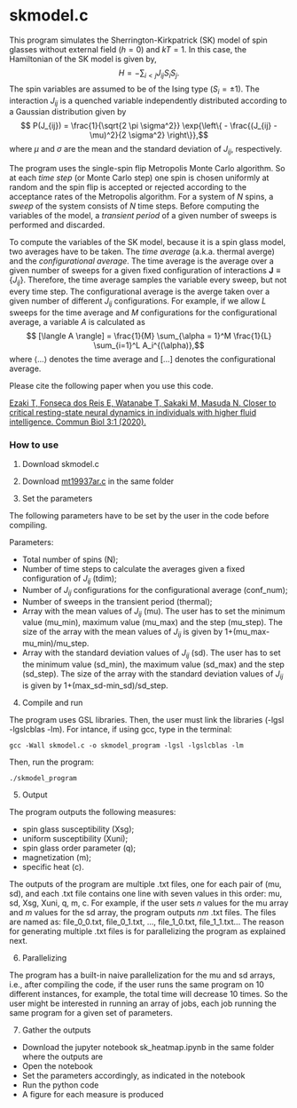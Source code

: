 # skmodel.c

This program simulates the Sherrington-Kirkpatrick (SK) model of spin glasses without external field ($`h=0`$) and $kT=1$. In this case, the Hamiltonian of the SK model is given by,
$$ H = -\sum_{i<j} J_{ij} S_i S_j. $$
The spin variables are assumed to be of the Ising type ($S_i = \pm 1$). The interaction $J_{ij}$ is a quenched variable independently distributed according to a Gaussian distribution given by
$$ P(J_{ij}) = \frac{1}{\sqrt{2 \pi \sigma^2}} \exp{\left\{ - \frac{(J_{ij} - \mu)^2}{2 \sigma^2} \right\}},$$
where $\mu$ and $\sigma$ are the mean and the standard deviation of $J_{ij}$, respectively.

The program uses the single-spin flip Metropolis Monte Carlo algorithm. So at each *time step* (or Monte Carlo step) one spin is chosen uniformly at random and the spin flip is accepted or rejected according to the acceptance rates of the Metropolis algorithm. For a system of $N$ spins, a *sweep* of the system consists of $N$ time steps. Before computing the variables of the model, a *transient period* of a given number of sweeps is performed and discarded.

To compute the variables of the SK model, because it is a spin glass model, two averages have to be taken. The *time average* (a.k.a. thermal averge) and the *configurational average*. The time average is the average over a given number of sweeps for a given fixed configuration of interactions $\mathbf{J} \equiv \{J_{ij}\}$. Therefore, the time average samples the variable every sweep, but not every time step. The configurational average is the averge taken over a given number of different $J_{ij}$ configurations. For example, if we allow $L$ sweeps for the time average and $M$ configurations for the configurational average, a variable $A$ is calculated as
$$ [\langle A \rangle] = \frac{1}{M} \sum_{\alpha = 1}^M \frac{1}{L} \sum_{i=1}^L A_i^{(\alpha)},$$
where $\langle \ldots \rangle$ denotes the time average and $[\ldots]$ denotes the configurational average.

Please cite the following paper when you use this code.

[Ezaki T, Fonseca dos Reis E, Watanabe T, Sakaki M, Masuda N. Closer to critical resting-state neural dynamics in individuals with higher fluid intelligence. Commun Biol 3:1 (2020).](https://www.nature.com/articles/s42003-020-0774-y)

### How to use

1) Download skmodel.c

2) Download [mt19937ar.c](http://www.math.sci.hiroshima-u.ac.jp/~m-mat/MT/emt.html) in the same folder

3) Set the parameters

The following parameters have to be set by the user in the code before compiling.

Parameters:
 * Total number of spins (N);
 * Number of time steps to calculate the averages given a fixed configuration of $J_{ij}$ (tdim);
 * Number of $J_{ij}$ configurations for the configurational average (conf_num);
 * Number of sweeps in the transient period (thermal);
 * Array with the mean values of $J_{ij}$ (mu). The user has to set the minimum value (mu_min), maximum value (mu_max) and the step (mu_step). The size of the array with the mean values of $J_{ij}$ is given by 1+(mu_max-mu_min)/mu_step.
 * Array with the standard deviation values of $J_{ij}$ (sd). The user has to set the minimum value (sd_min), the maximum value (sd_max) and the step (sd_step). The size of the array with the standard deviation values of $J_{ij}$ is given by 1+(max_sd-min_sd)/sd_step.

4) Compile and run

The program uses GSL libraries. Then, the user must link the libraries (-lgsl -lgslcblas -lm). For intance, if using gcc, type in the terminal:
```
gcc -Wall skmodel.c -o skmodel_program -lgsl -lgslcblas -lm
```

Then, run the program:
```
./skmodel_program
```

5) Output

The program outputs the following measures: 
 * spin glass susceptibility (Xsg);
 * uniform susceptibility (Xuni);
 * spin glass order parameter (q);
 * magnetization (m);
 * specific heat (c).

The outputs of the program are multiple .txt files, one for each pair of (mu, sd), and each .txt file contains one line with seven values in this 
order: mu, sd, Xsg, Xuni, q, m, c. For example, if the user sets *n* values for the mu array and *m* values for the sd array, the program outputs *nm* .txt files. The files are named as: file_0_0.txt, file_0_1.txt, ..., file_1_0.txt, file_1_1.txt... The reason for generating multiple .txt files is for parallelizing the program as explained next.

6) Parallelizing

The program has a built-in naive parallelization for the mu and sd arrays, i.e., after compiling the code, if the user runs the same program on 10 different instances,
for example, the total time will decrease 10 times. So the user might be interested in running an array of jobs, each job running the same program for a given set of parameters.
 
7) Gather the outputs

* Download the jupyter notebook sk_heatmap.ipynb in the same folder where the outputs are
* Open the notebook
* Set the parameters accordingly, as indicated in the notebook
* Run the python code
* A figure for each measure is produced


